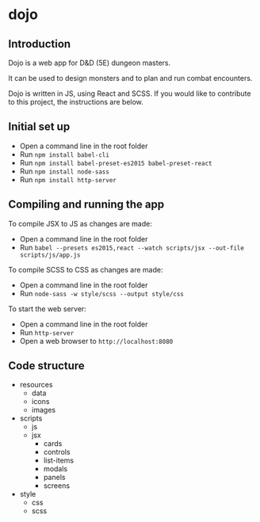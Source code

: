 # dojo

## Introduction

Dojo is a web app for D&D (5E) dungeon masters.

It can be used to design monsters and to plan and run combat encounters.

Dojo is written in JS, using React and SCSS. If you would like to contribute to this project, the instructions are below.

## Initial set up

* Open a command line in the root folder
* Run `npm install babel-cli`
* Run `npm install babel-preset-es2015 babel-preset-react`
* Run `npm install node-sass`
* Run `npm install http-server`

## Compiling and running the app

To compile JSX to JS as changes are made:

* Open a command line in the root folder
* Run `babel --presets es2015,react --watch scripts/jsx --out-file scripts/js/app.js`

To compile SCSS to CSS as changes are made:

* Open a command line in the root folder
* Run `node-sass -w style/scss --output style/css`

To start the web server:

* Open a command line in the root folder
* Run `http-server`
* Open a web browser to `http://localhost:8080`

## Code structure

- resources
  - data
  - icons
  - images
- scripts
  - js
  - jsx
    - cards
    - controls
    - list-items
    - modals
    - panels
    - screens
- style
  - css
  - scss

